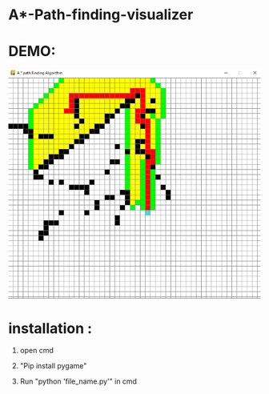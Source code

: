 # A*-Path-finding-visualizer

# DEMO:



![](path.png)

# installation :

1) open cmd 

2) "Pip install pygame"

3) Run "python 'file_name.py'" in cmd
